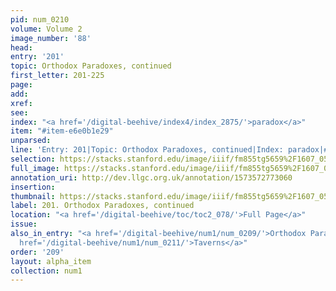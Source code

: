 ```yaml
---
pid: num_0210
volume: Volume 2
image_number: '88'
head: 
entry: '201'
topic: Orthodox Paradoxes, continued
first_letter: 201-225
page: 
add: 
xref: 
see: 
index: "<a href='/digital-beehive/index4/index_2875/'>paradox</a>"
item: "#item-e6e0b1e29"
unparsed: 
line: 'Entry: 201|Topic: Orthodox Paradoxes, continued|Index: paradox|#item-e6e0b1e29'
selection: https://stacks.stanford.edu/image/iiif/fm855tg5659%2F1607_0555/703,230,3143,999/full/0/default.jpg
full_image: https://stacks.stanford.edu/image/iiif/fm855tg5659%2F1607_0555/full/full/0/default.jpg
annotation_uri: http://dev.llgc.org.uk/annotation/1573572773060
insertion: 
thumbnail: https://stacks.stanford.edu/image/iiif/fm855tg5659%2F1607_0555/703,230,600,180/250,/0/default.jpg
label: 201. Orthodox Paradoxes, continued
location: "<a href='/digital-beehive/toc/toc2_078/'>Full Page</a>"
issue: 
also_in_entry: "<a href='/digital-beehive/num1/num_0209/'>Orthodox Paradoxes</a>|<a
  href='/digital-beehive/num1/num_0211/'>Taverns</a>"
order: '209'
layout: alpha_item
collection: num1
---
```

